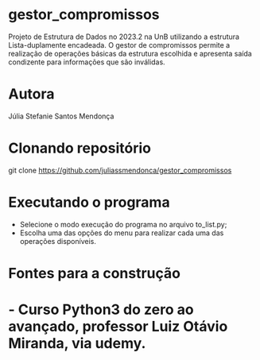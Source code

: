 # gestor_compromissos
Projeto de Estrutura de Dados no 2023.2 na UnB utilizando a estrutura Lista-duplamente encadeada. 
O gestor de compromissos permite a realização de operações básicas da estrutura escolhida e apresenta saída condizente para informações que são inválidas.

<h1>Autora</h1>
Júlia Stefanie Santos Mendonça 


<h1> Clonando repositório</h1>

git clone https://github.com/juliassmendonca/gestor_compromissos

<h1> Executando o programa </h1>

- Selecione o modo execução do programa no arquivo to_list.py;
- Escolha uma das opções do menu para realizar cada uma das operações disponíveis.  

<h1>Fontes para a construção<h1>
- Curso Python3 do zero ao avançado, professor Luiz Otávio Miranda, via udemy.



   




